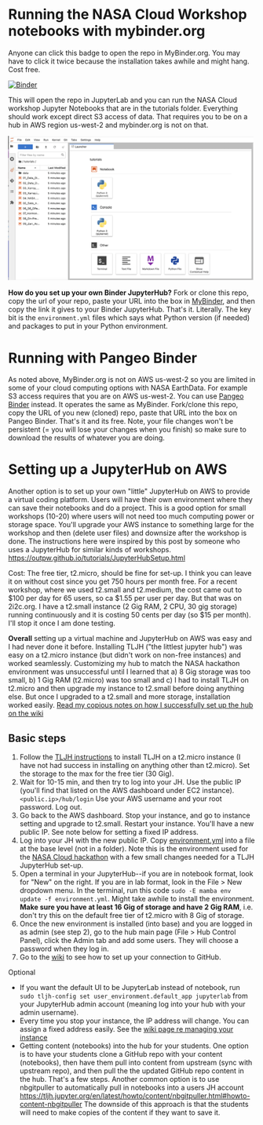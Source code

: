 # Running the NASA Cloud Workshop notebooks with mybinder.org

Anyone can click this badge to open the repo in MyBinder.org. You may have to click it twice because the installation takes awhile and might hang. Cost free.

[![Binder](https://mybinder.org/badge_logo.svg)](https://mybinder.org/v2/gh/eeholmes/jupyterhub/main)

This will open the repo in JupyterLab and you can run the NASA Cloud workshop Jupyter Notebooks that are in the tutorials folder.
Everything should work except direct S3 access of data. That requires you to be on a hub in AWS region us-west-2 and mybinder.org is not on that.

<img src="images/mybinder.png" width="500"/>

**How do you set up your own Binder JupyterHub?** Fork or clone this repo, copy the url of your repo, paste your URL into the box in [MyBinder](https://mybinder.org/), and then copy the link it gives to your Binder JupyterHub. That's it. Literally. The key bit is the `environment.yml` files which says what Python version (if needed) and packages to put in your Python environment.

# Running with Pangeo Binder

As noted above, MyBinder.org is not on AWS us-west-2 so you are limited in some of your cloud computing options with NASA EarthData. For example S3 access requires that you are on AWS us-west-2. You can use [Pangeo Binder](https://aws-uswest2-binder.pangeo.io/) instead. It operates the same as MyBinder. Fork/clone this repo, copy the URL of you new (cloned) repo, paste that URL into the box on Pangeo Binder. That's it and its free. Note, your file changes won't be persistent (= you will lose your changes when you finish) so make sure to download the results of whatever you are doing.

# Setting up a JupyterHub on AWS

Another option is to set up your own "little" JupyterHub on AWS to provide a virtual coding platform. Users will have their own environment where they can save their notebooks and do a project. This is a good option for small workshops (10-20) where users will not need too much computing power or storage space. You'll upgrade your AWS instance to something large for the workshop and then (delete user files) and downsize after the workshop is done. The instructions here were inspired by this post by someone who uses a JupyterHub for similar kinds of workshops. https://outpw.github.io/tutorials/JupyterHubSetup.html

Cost: The free tier, t2.micro, should be fine for set-up. I think you can leave it on without cost since you get 750 hours per month free. For a recent workshop, where we used t2.small and t2.medium, the cost came out to $100 per day for 65 users, so ca $1.55 per user per day. But that was on 2i2c.org. I have a t2.small instance (2 Gig RAM, 2 CPU, 30 gig storage) running continuously and it is costing 50 cents per day (so $15 per month). I'll stop it once I am done testing.

**Overall** setting up a virtual machine and JupyterHub on AWS was easy and I had never done it before. Installing TLJH ("the littlest jupyter hub") was easy on a t2.micro instance (but didn't work on non-free instances) and worked seamlessly. Customizing my hub to match the NASA hackathon environment was unsuccessful until I learned that a) 8 Gig storage was too small, b) 1 Gig RAM (t2.micro) was too small and c) I had to install TLJH on t2.micro and then upgrade my instance to t2.small before doing anything else. But once I upgraded to a t2.small and more storage, installation worked easily.  [Read my copious notes on how I successfully set up the hub on the wiki](https://github.com/eeholmes/jupyterhub/wiki)

## Basic steps

1. Follow the [TLJH instructions](https://tljh.jupyter.org/en/latest/install/amazon.html) to install TLJH on a t2.micro instance (I have not had success in installing on anything other than t2.micro). Set the storage to the max for the free tier (30 Gig).
2. Wait for 10-15 min, and then try to log into your JH. Use the public IP (you'll find that listed on the AWS dashboard under EC2 instance). `<public.ip>/hub/login` Use your AWS username and your root password. Log out.
3. Go back to the AWS dashboard. Stop your instance, and go to instance setting and upgrade to t2.small. Restart your instance. You'll have a new public IP. See note below for setting a fixed IP address.
4. Log into your JH with the new public IP. Copy [environment.yml](https://github.com/eeholmes/jupyterhub/blob/main/environment.yml) into a file at the base level (not in a folder). Note this is the environment used for the [NASA Cloud hackathon](https://nasa-openscapes.github.io/2021-Cloud-Hackathon/) with a few small changes needed for a TLJH JupyterHub set-up.
5. Open a terminal in your JupyterHub--if you are in notebook format, look for "New" on the right. If you are in lab format, look in the File > New dropdown menu. In the terminal, run this code `sudo -E mamba env update -f environment.yml`. Might take awhile to install the environment. **Make sure you have at least 16 Gig of storage and have 2 Gig RAM**, i.e. don't try this on the default free tier of t2.micro with 8 Gig of storage.
6. Once the new environment is installed (into base) and you are logged in as admin (see step 2), go to the hub main page (File > Hub Control Panel), click the Admin tab and add some users. They will choose a password when they log in.
7. Go to the [wiki](https://github.com/eeholmes/jupyterhub/wiki) to see how to set up your connection to GitHub.

Optional

*  If you want the default UI to be JupyterLab instead of notebook, run `sudo tljh-config set user_environment.default_app jupyterlab` from your JupyterHub admin account (meaning log into your hub with your admin username).
*  Every time you stop your instance, the IP address will change. You can assign a fixed address easily. See the [wiki page re managing your instance](https://github.com/eeholmes/jupyterhub/wiki/5.-Managing-the-instance)
* Getting content (notebooks) into the hub for your students. One option is to have your students clone a GitHub repo with your content (notebooks), then have them pull into content from upstream (sync with upstream repo), and then pull the the updated GitHub repo content in the hub. That's a few steps. Another common option is to use  nbgitpuller to automatically pull in notebooks into a users JH account
https://tljh.jupyter.org/en/latest/howto/content/nbgitpuller.html#howto-content-nbgitpuller The downside of this approach is that the students will need to make copies of the content if they want to save it.


